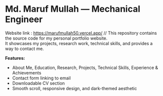 # Md. Maruf Mullah — Mechanical Engineer
Website link : https://marufmullah50.vercel.app/ //
This repository contains the source code for my personal portfolio website.  
It showcases my projects, research work, technical skills, and provides a way to contact me.  

**Features:**
- About Me, Education, Research, Projects, Technical Skills, Experience & Achievements
- Contact form linking to email
- Downloadable CV section
- Smooth scroll, responsive design, and dark-themed aesthetic
